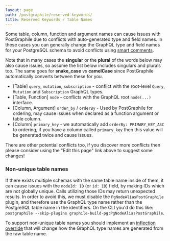 ```yaml
---
layout: page
path: /postgraphile/reserved-keywords/
title: Reserved Keywords / Table Names
---
```


Some table, column, function and argument names can cause issues with
PostGraphile due to conflicts with auto-generated type and field names. In these
cases you can generally change the GraphQL type and field names for your
PostgreSQL schema to avoid conflicts using [smart comments](./smart-comments/).

Note that in many cases the **singular** or the **plural** of the words below
may also cause issues, so assume the list below includes singulars and plurals
too. The same goes for **snake_case** vs **camelCase** since PostGraphile
automatically converts between these for you.

- [Table] `query`, `mutation`, `subscription` - conflict with the root-level
  `Query`, `Mutation` and `Subscription` GraphQL types.
- [Table, Function] `node` - conflicts with the GraphQL root `node(...)`
  interface.
- [Column, Argument] `order_by` / `orderBy` - Used by PostGraphile for ordering,
  may cause issues when declared as a function argument or table column.
- [Column] `primary_key` - we automatically add `orderBy: PRIMARY_KEY_ASC` to
  ordering, if you have a column called `primary_key` then this value will be
  generated twice and cause issues.

There are other potential conflicts too, if you discover more conflicts then
please consider using the "Edit this page" link above to suggest some changes!

### Non-unique table names

If there exists multiple schemas with the same table name inside of them, it can
cause issues with the `nodeId: ID` (or `id: ID`) field, by making IDs which are
not globally unique. Calls utilizing those IDs may return unexpected results. In
order to avoid this, we must disable the `PgNodeAliasPostGraphile` plugin, and
therefore use the GraphQL type name rather than the PostgreSQL table name in the
identifiers. On the CLI you'd do this like:
`postgraphile --skip-plugins graphile-build-pg:PgNodeAliasPostGraphile`.

To support non-unique table names you should implement an
[inflection override](./inflection/#overriding-inflection---general) that will
change how the GraphQL type names are generated from the raw table name.
